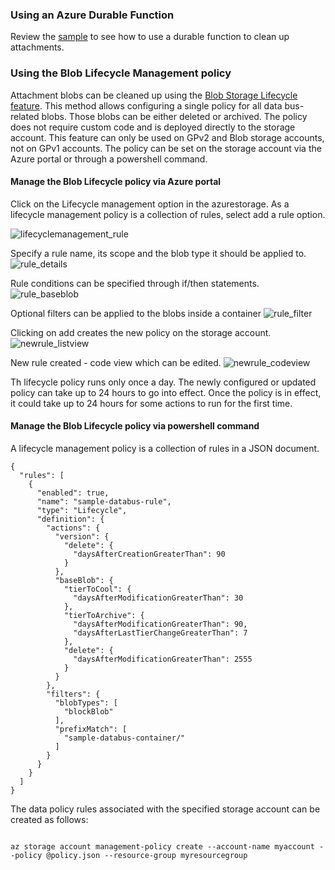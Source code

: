 ### Using an Azure Durable Function

Review the [sample](/samples/azure/blob-storage-databus-cleanup-function/) to see how to use a durable function to clean up attachments.

### Using the Blob Lifecycle Management policy

Attachment blobs can be cleaned up using the [Blob Storage Lifecycle feature](https://docs.microsoft.com/en-us/azure/storage/blobs/storage-lifecycle-management-concepts). This method allows configuring a single policy for all data bus-related blobs. Those blobs can be either deleted or archived. The policy does not require custom code and is deployed directly to the storage account. This feature can only be used on GPv2 and Blob storage accounts, not on GPv1 accounts.
The policy can be set on the storage account via the Azure portal or through a powershell command.

#### Manage the Blob Lifecycle policy via Azure portal
Click  on the Lifecycle management option in the azurestorage. As a lifecycle management policy is a collection of rules, select add a rule option.

![lifecyclemanagement_rule](https://user-images.githubusercontent.com/88632084/236739079-44975ff4-5f83-49ed-bbc9-6fdf3cc08753.png)

Specify a rule name, its scope and the blob type it should be applied to.
![rule_details](https://user-images.githubusercontent.com/88632084/236739377-ed7dff37-2a6b-4954-91ab-a4f72c4d0c04.png)

Rule conditions can be specified through if/then statements.
![rule_baseblob](https://user-images.githubusercontent.com/88632084/236739541-188d4d68-e181-4a79-953b-227a5c91c634.png)

Optional filters can be applied to the blobs inside a container
![rule_filter](https://user-images.githubusercontent.com/88632084/236739636-900f662b-ca76-4754-b09a-bb5f7072ee2d.png)

Clicking on add creates the new policy on the storage account.
![newrule_listview](https://user-images.githubusercontent.com/88632084/236739750-518bf147-bcee-40fa-9d5c-148dd42b1c9b.png)

New rule created - code view which can be edited.
![newrule_codeview](https://user-images.githubusercontent.com/88632084/236739819-163143b1-b23b-47bb-8123-26d0a8ef9e0d.png)

Th lifecycle policy runs only once a day. The newly configured or updated policy can take up to 24 hours to go into effect. Once the policy is in effect, it could take up to 24 hours for some actions to run for the first time.

#### Manage the Blob Lifecycle policy via powershell command


A lifecycle management policy is a collection of rules in a JSON document. 
```
{
  "rules": [
    {
      "enabled": true,
      "name": "sample-databus-rule",
      "type": "Lifecycle",
      "definition": {
        "actions": {
          "version": {
            "delete": {
              "daysAfterCreationGreaterThan": 90
            }
          },
          "baseBlob": {
            "tierToCool": {
              "daysAfterModificationGreaterThan": 30
            },
            "tierToArchive": {
              "daysAfterModificationGreaterThan": 90,
              "daysAfterLastTierChangeGreaterThan": 7
            },
            "delete": {
              "daysAfterModificationGreaterThan": 2555
            }
          }
        },
        "filters": {
          "blobTypes": [
            "blockBlob"
          ],
          "prefixMatch": [
            "sample-databus-container/"
          ]
        }
      }
    }
  ]
}
```
The data policy rules associated with the specified storage account can be created as follows:
```

az storage account management-policy create --account-name myaccount --policy @policy.json --resource-group myresourcegroup

```
